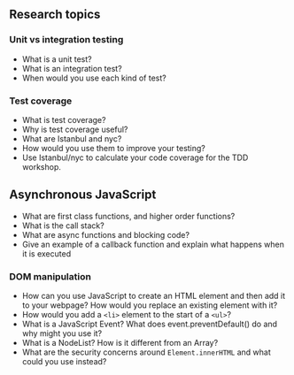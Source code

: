 ## Research topics

### Unit vs integration testing

- What is a unit test?
- What is an integration test?
- When would you use each kind of test?

### Test coverage

- What is test coverage?
- Why is test coverage useful?
- What are Istanbul and nyc?
- How would you use them to improve your testing?
- Use Istanbul/nyc to calculate your code coverage for the TDD workshop.

## Asynchronous JavaScript

- What are first class functions, and higher order functions?
- What is the call stack?
- What are async functions and blocking code?
- Give an example of a callback function and explain what happens when it is executed

### DOM manipulation

- How can you use JavaScript to create an HTML element and then add it to your webpage? How would you replace an existing element with it?
- How would you add a `<li>` element to the start of a `<ul>`?
- What is a JavaScript Event? What does event.preventDefault() do and why might you use it?
- What is a NodeList? How is it different from an Array?
- What are the security concerns around `Element.innerHTML` and what could you use instead?
